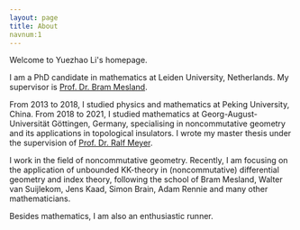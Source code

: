 ```yaml
---
layout: page
title: About
navnum:1
---
```


Welcome to Yuezhao Li's homepage.

I am a PhD candidate in mathematics at Leiden University, Netherlands. My supervisor is [Prof. Dr. Bram Mesland](https://pub.math.leidenuniv.nl/~meslandb2/).

From 2013 to 2018, I studied physics and mathematics at Peking University, China. From 2018 to 2021, I studied mathematics at Georg-August-Universität Göttingen, Germany, specialising in noncommutative geometry and its applications in topological insulators. I wrote my master thesis under the supervision of [Prof. Dr. Ralf Meyer](https://www.uni-math.gwdg.de/rameyer/).

I work in the field of noncommutative geometry. Recently, I am focusing on the application of unbounded KK-theory in (noncommutative) differential geometry and index theory, following the school of Bram Mesland, Walter van Suijlekom, Jens Kaad, Simon Brain, Adam Rennie and many other mathematicians.

Besides mathematics, I am also an enthusiastic runner.